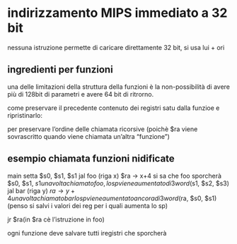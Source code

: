 # indirizzamento MIPS immediato a 32 bit
nessuna istruzione permette di caricare direttamente 32 bit, si usa lui + ori


## ingredienti per funzioni

una delle limitazioni della struttura della funzioni è la non-possibilità di avere più di 128bit di parametri e avere 64 bit di ritrorno.

come preservare il precedente contenuto dei registri satu dalla funzioe e ripristinarlo:

per preservare l’ordine delle chiamata ricorsive (poichè $ra viene sovrascritto quando viene chiamata un’altra “funzione”)

## esempio chiamata funzioni nidificate
main setta $s0, $s1, $s1
jal foo (riga x)
$ra → x+4
si sa che foo sporcherà $s0, $s1, $s1
una volta chiamato foo, lo sp viene aumentato di 3 word ($s1, $s2, $s3)
jal bar (riga y)
$ra → y+4
una volta chiamato bar lo sp viene aumentato ancora di 3 word($ra, $s0, $s1)(penso si salvi i valori dei reg per i quali aumenta lo sp)

jr $ra(in $ra cè l’istruzione in foo)



ogni funzione deve salvare tutti iregistri che sporcherà 